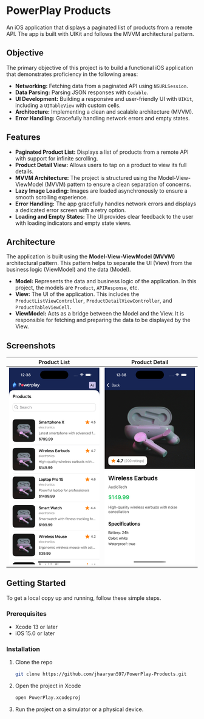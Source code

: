 # PowerPlay Products

An iOS application that displays a paginated list of products from a remote API. The app is built with UIKit and follows the MVVM architectural pattern.

## Objective

The primary objective of this project is to build a functional iOS application that demonstrates proficiency in the following areas:
-   **Networking:** Fetching data from a paginated API using `NSURLSession`.
-   **Data Parsing:** Parsing JSON responses with `Codable`.
-   **UI Development:** Building a responsive and user-friendly UI with `UIKit`, including a `UITableView` with custom cells.
-   **Architecture:** Implementing a clean and scalable architecture (MVVM).
-   **Error Handling:** Gracefully handling network errors and empty states.

## Features

-   **Paginated Product List:** Displays a list of products from a remote API with support for infinite scrolling.
-   **Product Detail View:** Allows users to tap on a product to view its full details.
-   **MVVM Architecture:** The project is structured using the Model-View-ViewModel (MVVM) pattern to ensure a clean separation of concerns.
-   **Lazy Image Loading:** Images are loaded asynchronously to ensure a smooth scrolling experience.
-   **Error Handling:** The app gracefully handles network errors and displays a dedicated error screen with a retry option.
-   **Loading and Empty States:** The UI provides clear feedback to the user with loading indicators and empty state views.

## Architecture

The application is built using the **Model-View-ViewModel (MVVM)** architectural pattern. This pattern helps to separate the UI (View) from the business logic (ViewModel) and the data (Model).

-   **Model:** Represents the data and business logic of the application. In this project, the models are `Product`, `APIResponse`, etc.
-   **View:** The UI of the application. This includes the `ProductListViewController`, `ProductDetailViewController`, and `ProductTableViewCell`.
-   **ViewModel:** Acts as a bridge between the Model and the View. It is responsible for fetching and preparing the data to be displayed by the View.

## Screenshots

| Product List | Product Detail |
| :----------: | :------------: |
|  ![ss1.png](PowerPlay/Assets.xcassets/ss1.imageset/ss1.png)   |   ![ss2.png](PowerPlay/Assets.xcassets/ss2.imageset/ss2.png)    |

## Getting Started

To get a local copy up and running, follow these simple steps.

### Prerequisites

-   Xcode 13 or later
-   iOS 15.0 or later

### Installation

1.  Clone the repo
    ```sh
    git clone https://github.com/jhaaryan597/PowerPlay-Products.git
    ```
2.  Open the project in Xcode
    ```sh
    open PowerPlay.xcodeproj
    ```
3.  Run the project on a simulator or a physical device.

